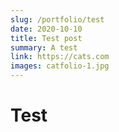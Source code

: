 ```yaml
---
slug: /portfolio/test
date: 2020-10-10
title: Test post
summary: A test
link: https://cats.com
images: catfolio-1.jpg
---
```


# Test
